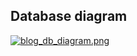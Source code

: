## Database diagram

[![blog_db_diagram.png](https://i.postimg.cc/13BZMyNS/blog-db-diagram.png)](https://postimg.cc/ZWWg5tcs)
